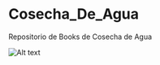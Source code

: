 # Cosecha_De_Agua
Repositorio de Books de Cosecha de Agua

![Alt text](relative/path/to/img.jpg?raw=true "Title")
